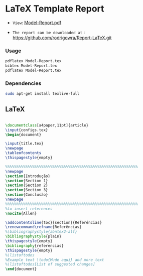 # LaTeX Template Report

* `View`: [Model-Report.pdf](https://github.com/rodrigowra/Report-LaTeX/blob/master/Report.pdf)

* `The report can be downloaded at` : <https://github.com/rodrigowra/Report-LaTeX.git>

### Usage

```bash
pdflatex Model-Report.tex
bibtex Model-Report.tex
pdflatex Model-Report.tex
```

### Dependencies

```bash
sudo apt-get install texlive-full
```
LaTeX
-----
<!---Add the contents of `myfile.tex` into your LaTeX source code, for example using `\input{myfile.tex}`. 
Make sure that the required packages (such as `pgfplots`) are loaded in the preamble of your document as in the example:
-->

```latex

\documentclass[a4paper,11pt]{article}
\input{configs.tex}
\begin{document}

\input{title.tex}
\newpage
\tableofcontents
\thispagestyle{empty}

%%%%%%%%%%%%%%%%%%%%%%%%%%%%%%%%%%%%%%%%%%%%%%%%%%%%%%%%%%%
\newpage
\section{Introdução}
\section{Section 1}
\section{Section 2}
\section{Section 3}
\section{Conclusão}
\newpage
%%%%%%%%%%%%%%%%%%%%%%%%%%%%%%%%%%%%%%%%%%%%%%%%%%%%%%%%%%%
%to insert references
\nocite{Allen} 

\addcontentsline{toc}{section}{Referências}
\renewcommand\refname{Referências}
%\bibliographystyle{abntex2-alf}
\bibliographystyle{plain}
\thispagestyle{empty}
\bibliography{referencias}
\thispagestyle{empty}
%\listoftodos
%Example text \todo{Mude aqui} and more text
%\listoftodos[List of suggested changes]
\end{document}
```
